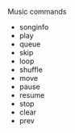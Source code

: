 Music commands
- songinfo
- play
- queue
- skip
- loop
- shuffle
- move
- pause
- resume
- stop
- clear
- prev